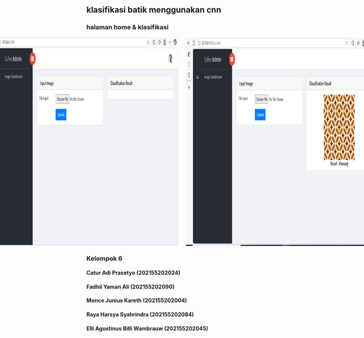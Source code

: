 ## klasifikasi batik menggunakan cnn

### halaman home & klasifikasi 
<div style="display: flex; justify-content: center;">
    <img src="static/home.png" alt="splash" width="950" height="550" style="margin-right: 20px;">
    <img src="static/klasifikasi.png" alt="home" width="950" height="550">
</div>

### Kelompok 6

#### Catur Adi Prasetyo (202155202024)
#### Fadhil Yaman Ali (202155202090) 
#### Monce Junius Kareth (202155202004) 
#### Raya Harsya Syahrindra (202155202084) 
#### Elli Agustinus Billi Wambrauw (202155202045)
